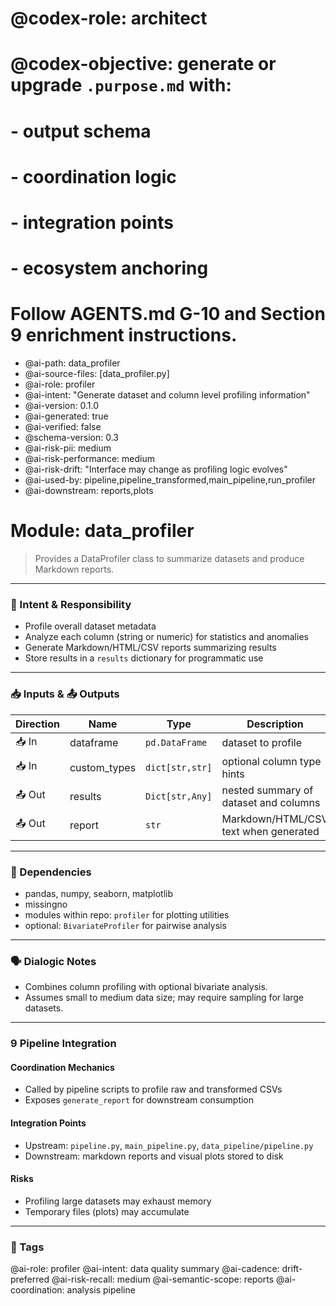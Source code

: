 # @codex-role: architect
# @codex-objective: generate or upgrade `.purpose.md` with:
# - output schema
# - coordination logic
# - integration points
# - ecosystem anchoring
# Follow AGENTS.md G-10 and Section 9 enrichment instructions.
- @ai-path: data_profiler
- @ai-source-files: [data_profiler.py]
- @ai-role: profiler
- @ai-intent: "Generate dataset and column level profiling information"
- @ai-version: 0.1.0
- @ai-generated: true
- @ai-verified: false
- @schema-version: 0.3
- @ai-risk-pii: medium
- @ai-risk-performance: medium
- @ai-risk-drift: "Interface may change as profiling logic evolves"
- @ai-used-by: pipeline,pipeline_transformed,main_pipeline,run_profiler
- @ai-downstream: reports,plots

# Module: data_profiler
> Provides a DataProfiler class to summarize datasets and produce Markdown reports.

---

### 🎯 Intent & Responsibility
- Profile overall dataset metadata
- Analyze each column (string or numeric) for statistics and anomalies
- Generate Markdown/HTML/CSV reports summarizing results
- Store results in a `results` dictionary for programmatic use

---

### 📥 Inputs & 📤 Outputs
| Direction | Name | Type | Description |
|-----------|------|------|-------------|
| 📥 In | dataframe | `pd.DataFrame` | dataset to profile |
| 📥 In | custom_types | `dict[str,str]` | optional column type hints |
| 📤 Out | results | `Dict[str,Any]` | nested summary of dataset and columns |
| 📤 Out | report | `str` | Markdown/HTML/CSV text when generated |

---

### 🔗 Dependencies
- pandas, numpy, seaborn, matplotlib
- missingno
- modules within repo: `profiler` for plotting utilities
- optional: `BivariateProfiler` for pairwise analysis

---

### 🗣 Dialogic Notes
- Combines column profiling with optional bivariate analysis.
- Assumes small to medium data size; may require sampling for large datasets.

---

### 9 Pipeline Integration
#### Coordination Mechanics
- Called by pipeline scripts to profile raw and transformed CSVs
- Exposes `generate_report` for downstream consumption

#### Integration Points
- Upstream: `pipeline.py`, `main_pipeline.py`, `data_pipeline/pipeline.py`
- Downstream: markdown reports and visual plots stored to disk

#### Risks
- Profiling large datasets may exhaust memory
- Temporary files (plots) may accumulate

---

### 🧠 Tags
@ai-role: profiler
@ai-intent: data quality summary
@ai-cadence: drift-preferred
@ai-risk-recall: medium
@ai-semantic-scope: reports
@ai-coordination: analysis pipeline
